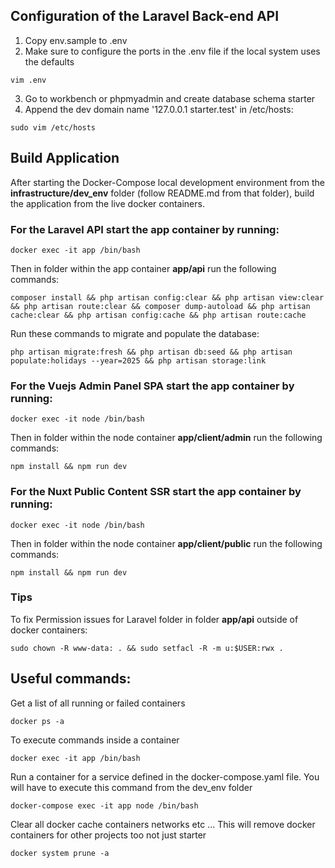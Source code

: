 ## Configuration of the Laravel Back-end API

1. Copy env.sample to .env
2. Make sure to configure the ports in the .env file if the local system uses the defaults
```shell
vim .env
```
3. Go to workbench or phpmyadmin and create database schema starter
4. Append the dev domain name '127.0.0.1   starter.test' in /etc/hosts:
```shell
sudo vim /etc/hosts
```

## Build Application

After starting the Docker-Compose local development environment from the **infrastructure/dev_env** folder (follow README.md from that folder), build the application from the live docker containers.

### For the Laravel API start the app container by running:
```shell
docker exec -it app /bin/bash
```
Then in folder within the app container **app/api** run the following commands:
```shell
composer install && php artisan config:clear && php artisan view:clear && php artisan route:clear && composer dump-autoload && php artisan cache:clear && php artisan config:cache && php artisan route:cache
```
Run these commands to migrate and populate the database:
```shell
php artisan migrate:fresh && php artisan db:seed && php artisan populate:holidays --year=2025 && php artisan storage:link
```

### For the Vuejs Admin Panel SPA start the app container by running:
```shell
docker exec -it node /bin/bash
```
Then in folder within the node container **app/client/admin** run the following commands:
```shell
npm install && npm run dev
```

### For the Nuxt Public Content SSR start the app container by running:
```shell
docker exec -it node /bin/bash
```
Then in folder within the node container **app/client/public** run the following commands:
```shell
npm install && npm run dev
```

### Tips

To fix Permission issues for Laravel folder in folder **app/api** outside of docker containers:
```shell
sudo chown -R www-data: . && sudo setfacl -R -m u:$USER:rwx .
```

## Useful commands:

Get a list of all running or failed containers
```shell
docker ps -a
```
To execute commands inside a container
```shell
docker exec -it app /bin/bash
```
Run a container for a service defined in the docker-compose.yaml file. You will have to execute this command from the dev_env folder
```shell
docker-compose exec -it app node /bin/bash
```
Clear all docker cache containers networks etc ... This will remove docker containers for other projects too not just starter
```shell
docker system prune -a
```

